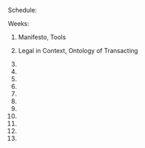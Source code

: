 Schedule:

Weeks:

1. Manifesto, Tools

2. Legal in Context, Ontology of Transacting

3. 

4.

5.

6.

7.

8.

9.

10.

11.

12.

13.
